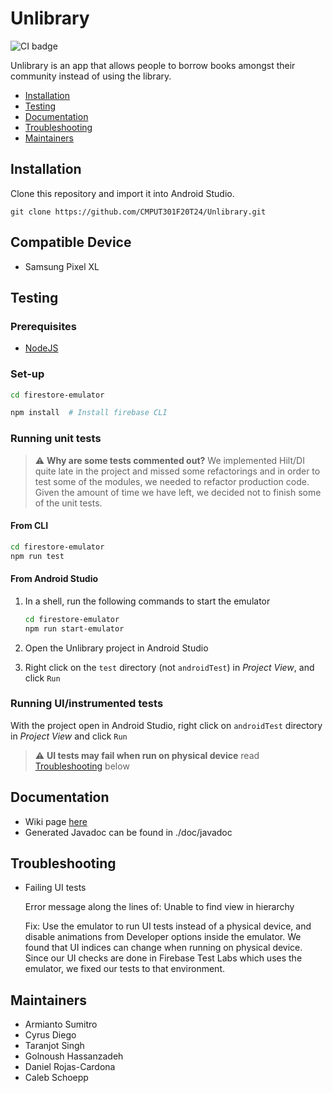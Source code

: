 # Unlibrary
![CI badge](https://github.com/CMPUT301F20T24/Unlibrary/workflows/Android/badge.svg)

Unlibrary is an app that allows people to borrow books amongst their community instead of using the library.

* [Installation](#installation)
* [Testing](#testing)
* [Documentation](#documentation)
* [Troubleshooting](#troubleshooting)
* [Maintainers](#maintainers)

## Installation
Clone this repository and import it into Android Studio.

```
git clone https://github.com/CMPUT301F20T24/Unlibrary.git
```
## Compatible Device
- Samsung Pixel XL

## Testing

### Prerequisites
- [NodeJS](https://nodejs.org/en/)

### Set-up
```bash
cd firestore-emulator
```

```bash
npm install  # Install firebase CLI
```

### Running unit tests

> :warning: **Why are some tests commented out?** We implemented Hilt/DI quite late in the project and missed some refactorings and in order to test some of the modules, we needed to refactor production code. Given the amount of time we have left, we decided not to finish some of the unit tests.

#### From CLI
```bash
cd firestore-emulator
npm run test
```

#### From Android Studio
1. In a shell, run the following commands to start the emulator
   
    ```bash
    cd firestore-emulator
    npm run start-emulator
    ```

2. Open the Unlibrary project in Android Studio
3. Right click on the `test` directory (not `androidTest`) in *Project View*, and click `Run`

### Running UI/instrumented tests
With the project open in Android Studio, right click on `androidTest` directory in *Project View* and click `Run`

> :warning: **UI tests may fail when run on physical device** read [Troubleshooting](#troubleshooting) below

## Documentation
- Wiki page [here](https://github.com/CMPUT301F20T24/Unlibrary/wiki)
- Generated Javadoc can be found in ./doc/javadoc

## Troubleshooting

- Failing UI tests
  
  Error message along the lines of: Unable to find view in hierarchy
  
  Fix: Use the emulator to run UI tests instead of a physical device, and disable animations from Developer options inside the emulator. We found that UI indices can change when running on physical device. Since our UI checks are done in Firebase Test Labs which uses the emulator, we fixed our tests to that environment.

## Maintainers
- Armianto Sumitro
- Cyrus Diego
- Taranjot Singh
- Golnoush Hassanzadeh
- Daniel Rojas-Cardona
- Caleb Schoepp
